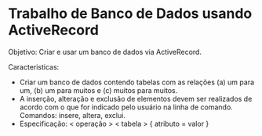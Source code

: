 # Trabalho de Banco de Dados usando ActiveRecord
Objetivo: Criar e usar um banco de dados via ActiveRecord.

Caracteristicas:
 - Criar um banco de dados contendo tabelas com as relações (a) um para um, (b) um para muitos e (c) muitos para muitos.
 - A inserção, alteração e exclusão de elementos devem ser realizados de acordo com o que for indicado pelo usuário na linha de comando. Comandos: insere, altera, exclui.
 - Especificação: < operação > < tabela > { atributo = valor } 


